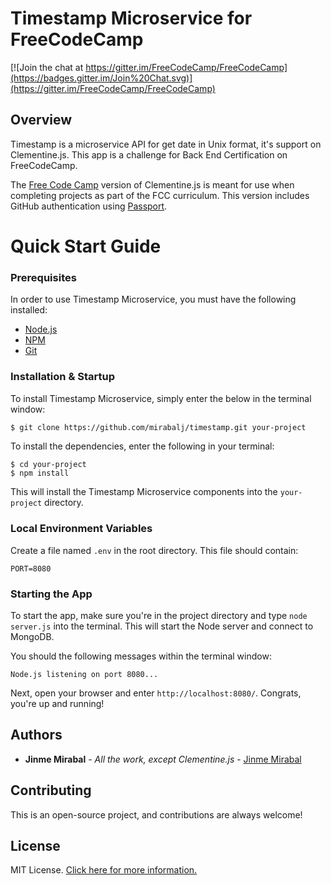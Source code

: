 # Timestamp Microservice for FreeCodeCamp

[![Join the chat at https://gitter.im/FreeCodeCamp/FreeCodeCamp](https://badges.gitter.im/Join%20Chat.svg)](https://gitter.im/FreeCodeCamp/FreeCodeCamp)

## Overview

Timestamp is a microservice API for get date in Unix format, it's support on Clementine.js. This app is a challenge for Back End Certification on FreeCodeCamp.

The [Free Code Camp](http://www.freecodecamp.com) version of Clementine.js is meant for use when completing projects as part of the FCC curriculum. This version includes GitHub authentication using [Passport](http://passportjs.org/).

# Quick Start Guide

### Prerequisites

In order to use Timestamp Microservice, you must have the following installed:

- [Node.js](https://nodejs.org/)
- [NPM](https://nodejs.org/)
- [Git](https://git-scm.com/)

### Installation & Startup

To install Timestamp Microservice, simply enter the below in the terminal window:

```bash
$ git clone https://github.com/mirabalj/timestamp.git your-project
```

To install the dependencies, enter the following in your terminal:

```
$ cd your-project
$ npm install
```

This will install the Timestamp Microservice components into the `your-project` directory.

### Local Environment Variables

Create a file named `.env` in the root directory. This file should contain:

```
PORT=8080
```

### Starting the App

To start the app, make sure you're in the project directory and type `node server.js` into the terminal. This will start the Node server and connect to MongoDB.

You should the following messages within the terminal window:

```
Node.js listening on port 8080...
```

Next, open your browser and enter `http://localhost:8080/`. Congrats, you're up and running!

## Authors

* **Jinme Mirabal** - *All the work, except Clementine.js* - [Jinme Mirabal](https://github.com/mirabalj)

## Contributing

This is an open-source project, and contributions are always welcome!

## License

MIT License. [Click here for more information.](LICENSE.md)
